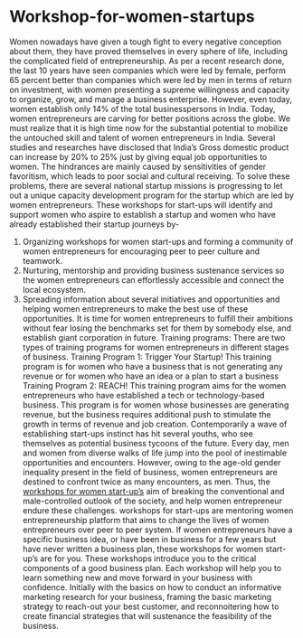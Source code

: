 # Workshop-for-women-startups

Women nowadays have given a tough fight to every negative conception about them, they have proved themselves in every sphere of life, including the complicated field of entrepreneurship. As per a recent research done, the last 10 years have seen companies which were led by female, perform 65 percent better than companies which were led by men in terms of return on investment, with women presenting a supreme willingness and capacity to organize, grow, and manage a business enterprise. However, even today, women establish only 14% of the total businesspersons in India.
Today, women entrepreneurs are carving for better positions across the globe. We must realize that it is high time now for the substantial potential to mobilize the untouched skill and talent of women entrepreneurs in India. Several studies and researches have disclosed that India’s Gross domestic product can increase by 20% to 25% just by giving equal job opportunities to women. The hindrances are mainly caused by sensitivities of gender favoritism, which leads to poor social and cultural receiving.
To solve these problems, there are several national startup missions is progressing to let out a unique capacity development program for the startup which are led by women entrepreneurs. These workshops for start-ups will identify and support women who aspire to establish a startup and women who have already established their startup journeys by- 
1. Organizing workshops for women start-ups and forming a community of women entrepreneurs for encouraging peer to peer culture and teamwork.
2. Nurturing, mentorship and providing business sustenance services so the women entrepreneurs can effortlessly accessible and connect the local ecosystem.
3. Spreading information about several initiatives and opportunities and helping women entrepreneurs to make the best use of these opportunities.
It is time for women entrepreneurs to fulfill their ambitions without fear losing the benchmarks set for them by somebody else, and establish giant corporation in future.
Training programs: There are two types of training programs for women entrepreneurs in different stages of business.
Training Program 1: Trigger Your Startup!
This training program is for women who have a business that is not generating any revenue or for women who have an idea or a plan to start a business 
Training Program 2: REACH!
This training program aims for the women entrepreneurs who have established a tech or technology-based business.  This program is for women whose businesses are generating revenue, but the business requires additional push to stimulate the growth in terms of revenue and job creation.
Contemporarily a wave of establishing start-ups instinct has hit several youths, who see themselves as potential business tycoons of the future. Every day, men and women from diverse walks of life jump into the pool of inestimable opportunities and encounters. However, owing to the age-old gender inequality present in the field of business, women entrepreneurs are destined to confront twice as many encounters, as men. Thus, the <a href="https://www.empoweress.in/about-empoweress/">workshops for women start-up’s</a> aim of breaking the conventional and male-controlled outlook of the society, and help women entrepreneur endure these challenges. workshops for start-ups are mentoring women entrepreneurship platform that aims to change the lives of women entrepreneurs over peer to peer system. 
If women entrepreneurs have a specific business idea, or have been in business for a few years but have never written a business plan, these workshops for women start-up’s are for you. These workshops introduce you to the critical components of a good business plan. Each workshop will help you to learn something new and move forward in your business with confidence. Initially with the basics on how to conduct an informative marketing research for your business, framing the basic marketing strategy to reach-out your best customer, and reconnoitering how to create financial strategies that will sustenance the feasibility of the business.
